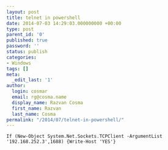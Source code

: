 ```yaml
---
layout: post
title: telnet in powershell
date: 2014-07-03 14:29:03.000000000 +00:00
type: post
parent_id: '0'
published: true
password: ''
status: publish
categories:
- Windows
tags: []
meta:
  _edit_last: '1'
author:
  login: cosmar
  email: rg@cosma.name
  display_name: Razvan Cosma
  first_name: Razvan
  last_name: Cosma
permalink: "/2014/07/telnet-in-powershell/"
---
```

`If (New-Object System.Net.Sockets.TCPClient -ArgumentList '192.168.252.3',1688) {Write-Host 'YES'}`

